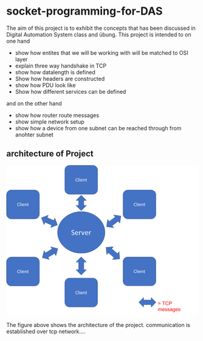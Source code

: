 # socket-programming-for-DAS

The aim of this project is to exhibit the concepts that has been discussed in Digital Automation System class and übung. 
This project is intended to on one hand 

  - show how entites that we will be working with will be matched to OSI layer
  - explain three way handshake in TCP
  - show how datalength is defined
  - Show how headers are constructed
  - show how PDU look like
  - Show how different services can be defined
 

and on the other hand
- show how router route messages
- show simple network setup
- show how a device from one subnet can be reached through from anohter subnet

## architecture of Project

![](https://github.com/Kaz040/socket-programming-for-DAS/blob/main/client%20-%20server.png)

The figure above shows the architecture of the project. communication is established over tcp network....
